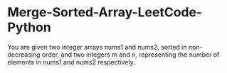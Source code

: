 # Merge-Sorted-Array-LeetCode-Python
You are given two integer arrays nums1 and nums2, sorted in non-decreasing order, and two integers m and n, representing the number of elements in nums1 and nums2 respectively.

